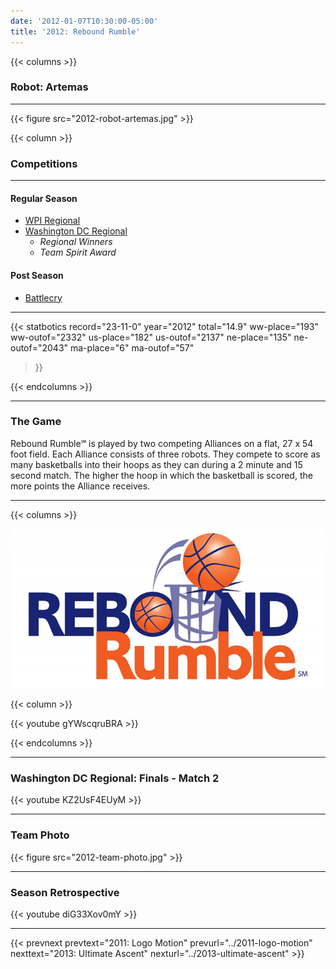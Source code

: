 ```yaml
---
date: '2012-01-07T10:30:00-05:00'
title: '2012: Rebound Rumble'
---
```


{{< columns >}}

### Robot: Artemas

---

{{< figure src="2012-robot-artemas.jpg" >}}

{{< column >}}

### Competitions

---

#### Regular Season

* [WPI Regional](https://www.thebluealliance.com/event/2012wor)
* [Washington DC Regional](https://www.thebluealliance.com/event/2012dc)
  * _Regional Winners_
  * _Team Spirit Award_

#### Post Season

* [Battlecry](https://www.thebluealliance.com/event/2012bc)

---

{{< statbotics
    record="23-11-0" year="2012"
    total="14.9"
    ww-place="193" ww-outof="2332"
    us-place="182" us-outof="2137"
    ne-place="135"  ne-outof="2043"
    ma-place="6"  ma-outof="57"
>}}

{{< endcolumns >}}

---

### The Game

Rebound Rumble℠ is played by two competing Alliances on a flat, 27 x 54 foot field. Each
Alliance consists of three robots. They compete to score as many basketballs into their hoops
as they can during a 2 minute and 15 second match. The higher the hoop in which the
basketball is scored, the more points the Alliance receives.

---

{{< columns >}}

[![Rebound Rumble Logo](rebound-rumble-logo.png)](https://en.wikipedia.org/wiki/Rebound_Rumble)

{{< column >}}

{{< youtube gYWscqruBRA >}}

{{< endcolumns >}}

---

### Washington DC Regional: Finals - Match 2

{{< youtube KZ2UsF4EUyM >}}

---

### Team Photo

{{< figure src="2012-team-photo.jpg" >}}

---

### Season Retrospective

{{< youtube diG33Xov0mY >}}

---

{{< prevnext  prevtext="2011: Logo Motion" prevurl="../2011-logo-motion" nexttext="2013: Ultimate Ascent" nexturl="../2013-ultimate-ascent" >}}
